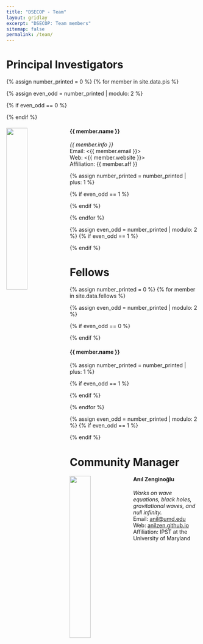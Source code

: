 ```yaml
---
title: "DSECOP - Team"
layout: gridlay
excerpt: "DSECOP: Team members"
sitemap: false
permalink: /team/
---
```


# Principal Investigators
{% assign number_printed = 0 %}
{% for member in site.data.pis %}

{% assign even_odd = number_printed | modulo: 2 %}

{% if even_odd == 0 %}
<div class="row">
{% endif %}

<div class="col-sm-6 clearfix">
  <img src="{{ site.url }}{{ site.baseurl }}/images/teampic/{{ member.photo }}" class="img-responsive" width="33%" style="float: left" />
  <h4>{{ member.name }}</h4>
  <i>{{ member.info }} </i>
  <br>Email: <{{ member.email }}>
  <br>Web: <{{ member.website }}>
  <br>Affiliation: {{ member.aff }}
</div>

{% assign number_printed = number_printed | plus: 1 %}

{% if even_odd == 1 %}
</div>
{% endif %}

{% endfor %}

{% assign even_odd = number_printed | modulo: 2 %}
{% if even_odd == 1 %}
</div>
{% endif %}


# Fellows
{% assign number_printed = 0 %}
{% for member in site.data.fellows %}

{% assign even_odd = number_printed | modulo: 2 %}

{% if even_odd == 0 %}
<div class="row">
{% endif %}

<div class="col-sm-6 clearfix">
  <!-- <img src="{{ site.url }}{{ site.baseurl }}/images/teampic/{{ member.photo }}" class="img-responsive" width="33%" style="float: left" /> -->
  <h4>{{ member.name }}</h4>
  <!-- <i>{{ member.info }} </i>
  <br>Email: <{{ member.email }}>
  <br>Web: <{{ member.website }}>
  <br>Affiliation: {{ member.aff }} -->
</div>

{% assign number_printed = number_printed | plus: 1 %}

{% if even_odd == 1 %}
</div>
{% endif %}

{% endfor %}

{% assign even_odd = number_printed | modulo: 2 %}
{% if even_odd == 1 %}
</div>
{% endif %}

# Community Manager
<div class="col-sm-6 clearfix">
  <img src="{{ site.url }}{{ site.baseurl }}/images/teampic/zenginoglu.jpg" class="img-responsive" width="33%" style="float: left" />
  <h4>Anıl Zenginoğlu</h4>
  <i> Works on wave equations, black holes, gravitational waves, and null infinity.</i>
  <br>Email: <a href="mailto:anil@umd.edu">anil@umd.edu</a>
  <br>Web: <a href="https://anilzen.github.io">anilzen.github.io</a>
  <br>Affiliation: IPST at the University of Maryland
</div>
